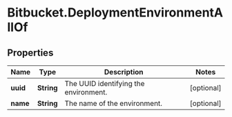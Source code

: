 # Bitbucket.DeploymentEnvironmentAllOf

## Properties

Name | Type | Description | Notes
------------ | ------------- | ------------- | -------------
**uuid** | **String** | The UUID identifying the environment. | [optional] 
**name** | **String** | The name of the environment. | [optional] 


